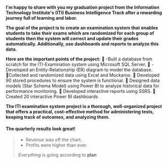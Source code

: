 **I'm happy to share with you my graduation project from the Information Technology Institute's (ITI) Business Intelligence Track after a rewarding journey full of learning and labor.**

**The goal of the project is to create an examination system that enables students to take their exams which are randomized for each group of students then the system will correct and update their grades automatically. Additionally, use dashboards and reports to analyze this data.**

**Here are the important points of the project:**
🔹 -Built a database from scratch for the ITI-Examination system using Microsoft SQL Server.
🔹 -Developed an Entity-Relationship (ER) diagram to model the database.
🔹Collected and randomized data using Excel and Mockaroo.
🔹 Developed 90 stored procedures to ensure the system is functional.
🔹 Designed data models (Star Schema Model) using Power BI to analyze historical data for performance monitoring.
🔹 Developed interactive reports using SSRS.
🔹 Created 20 interactive Power BI dashboards

**The ITI examination system project is a thorough, well-organized project that offers a practical, cost-effective method for administering tests, keeping track of outcomes, and analyzing them.**
 #### The quarterly results look great!
>
> - Revenue was off the chart.
> - Profits were higher than ever.
>
>  *Everything* is going according to **plan**
